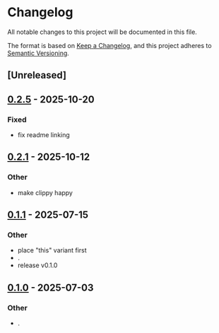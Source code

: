 # Changelog

All notable changes to this project will be documented in this file.

The format is based on [Keep a Changelog](https://keepachangelog.com/en/1.0.0/),
and this project adheres to [Semantic Versioning](https://semver.org/spec/v2.0.0.html).

## [Unreleased]

## [0.2.5](https://github.com/stayhydated/es-fluent/compare/es-fluent-sc-parser-v0.2.4...es-fluent-sc-parser-v0.2.5) - 2025-10-20

### Fixed

- fix readme linking

## [0.2.1](https://github.com/stayhydated/es-fluent/compare/es-fluent-sc-parser-v0.2.0...es-fluent-sc-parser-v0.2.1) - 2025-10-12

### Other

- make clippy happy

## [0.1.1](https://github.com/stayhydated/es-fluent/compare/es-fluent-sc-parser-v0.1.0...es-fluent-sc-parser-v0.1.1) - 2025-07-15

### Other

- place "this" variant first
- .
- release v0.1.0

## [0.1.0](https://github.com/stayhydated/es-fluent/releases/tag/es-fluent-sc-parser-v0.1.0) - 2025-07-03

### Other

- .
